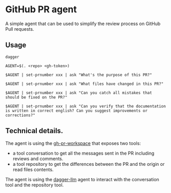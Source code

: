 # GitHub PR agent

A simple agent that can be used to simplify the review process on GitHub Pull requests.

## Usage

```
dagger

AGENT=$(. <repo> <gh-token>)

$AGENT | set-prnumber xxx | ask "What's the purpose of this PR?"

$AGENT | set-prnumber xxx | ask "What files have changed in this PR?"

$AGENT | set-prnumber xxx | ask "Can you catch all mistakes that should be fixed on the PR?"

$AGENT | set-prnumber xxx | ask "Can you verify that the documentation is written in correct english? Can you suggest improvements or corrections?"
```

## Technical details.

The agent is using the [gh-pr-workspace](./gh-pr-workspace/) that exposes two tools:
- a tool conversation to get all the messages sent in the PR including reviews and comments.
- a tool repository to get the differences between the PR and the origin or read files contents.

The agent is using the [dagger-llm](https://docs.dagger.io/ai-agents) agent to interact with the conversation tool and the repository tool.